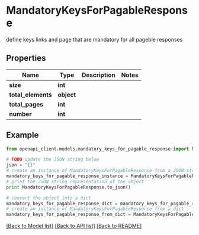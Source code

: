 # MandatoryKeysForPagableResponse

define keys links and page that are mandatory for all pageble responses

## Properties
Name | Type | Description | Notes
------------ | ------------- | ------------- | -------------
**size** | **int** |  | 
**total_elements** | **object** |  | 
**total_pages** | **int** |  | 
**number** | **int** |  | 

## Example

```python
from openapi_client.models.mandatory_keys_for_pagable_response import MandatoryKeysForPagableResponse

# TODO update the JSON string below
json = "{}"
# create an instance of MandatoryKeysForPagableResponse from a JSON string
mandatory_keys_for_pagable_response_instance = MandatoryKeysForPagableResponse.from_json(json)
# print the JSON string representation of the object
print MandatoryKeysForPagableResponse.to_json()

# convert the object into a dict
mandatory_keys_for_pagable_response_dict = mandatory_keys_for_pagable_response_instance.to_dict()
# create an instance of MandatoryKeysForPagableResponse from a dict
mandatory_keys_for_pagable_response_from_dict = MandatoryKeysForPagableResponse.from_dict(mandatory_keys_for_pagable_response_dict)
```
[[Back to Model list]](../README.md#documentation-for-models) [[Back to API list]](../README.md#documentation-for-api-endpoints) [[Back to README]](../README.md)


